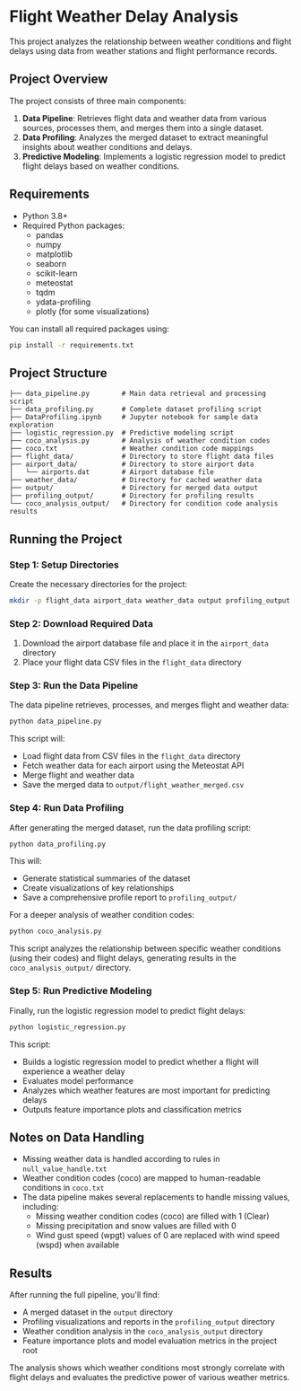 # Flight Weather Delay Analysis

This project analyzes the relationship between weather conditions and flight delays using data from weather stations and flight performance records.

## Project Overview

The project consists of three main components:

1. **Data Pipeline**: Retrieves flight data and weather data from various sources, processes them, and merges them into a single dataset.
2. **Data Profiling**: Analyzes the merged dataset to extract meaningful insights about weather conditions and delays.
3. **Predictive Modeling**: Implements a logistic regression model to predict flight delays based on weather conditions.

## Requirements

- Python 3.8+
- Required Python packages:
  - pandas
  - numpy
  - matplotlib
  - seaborn
  - scikit-learn
  - meteostat
  - tqdm
  - ydata-profiling
  - plotly (for some visualizations)

You can install all required packages using:

```bash
pip install -r requirements.txt
```

## Project Structure

```
├── data_pipeline.py        # Main data retrieval and processing script
├── data_profiling.py       # Complete dataset profiling script
├── DataProfiling.ipynb     # Jupyter notebook for sample data exploration
├── logistic_regression.py  # Predictive modeling script
├── coco_analysis.py        # Analysis of weather condition codes
├── coco.txt                # Weather condition code mappings
├── flight_data/            # Directory to store flight data files
├── airport_data/           # Directory to store airport data
│   └── airports.dat        # Airport database file
├── weather_data/           # Directory for cached weather data
├── output/                 # Directory for merged data output
├── profiling_output/       # Directory for profiling results
└── coco_analysis_output/   # Directory for condition code analysis results
```

## Running the Project

### Step 1: Setup Directories

Create the necessary directories for the project:

```bash
mkdir -p flight_data airport_data weather_data output profiling_output coco_analysis_output
```

### Step 2: Download Required Data

1. Download the airport database file and place it in the `airport_data` directory
2. Place your flight data CSV files in the `flight_data` directory

### Step 3: Run the Data Pipeline

The data pipeline retrieves, processes, and merges flight and weather data:

```bash
python data_pipeline.py
```

This script will:
- Load flight data from CSV files in the `flight_data` directory
- Fetch weather data for each airport using the Meteostat API
- Merge flight and weather data
- Save the merged data to `output/flight_weather_merged.csv`

### Step 4: Run Data Profiling

After generating the merged dataset, run the data profiling script:

```bash
python data_profiling.py
```

This will:
- Generate statistical summaries of the dataset
- Create visualizations of key relationships
- Save a comprehensive profile report to `profiling_output/`

For a deeper analysis of weather condition codes:

```bash
python coco_analysis.py
```

This script analyzes the relationship between specific weather conditions (using their codes) and flight delays, generating results in the `coco_analysis_output/` directory.

### Step 5: Run Predictive Modeling

Finally, run the logistic regression model to predict flight delays:

```bash
python logistic_regression.py
```

This script:
- Builds a logistic regression model to predict whether a flight will experience a weather delay
- Evaluates model performance
- Analyzes which weather features are most important for predicting delays
- Outputs feature importance plots and classification metrics

## Notes on Data Handling

- Missing weather data is handled according to rules in `null_value_handle.txt`
- Weather condition codes (coco) are mapped to human-readable conditions in `coco.txt`
- The data pipeline makes several replacements to handle missing values, including:
  - Missing weather condition codes (coco) are filled with 1 (Clear)
  - Missing precipitation and snow values are filled with 0
  - Wind gust speed (wpgt) values of 0 are replaced with wind speed (wspd) when available

## Results

After running the full pipeline, you'll find:
- A merged dataset in the `output` directory
- Profiling visualizations and reports in the `profiling_output` directory
- Weather condition analysis in the `coco_analysis_output` directory
- Feature importance plots and model evaluation metrics in the project root

The analysis shows which weather conditions most strongly correlate with flight delays and evaluates the predictive power of various weather metrics.
